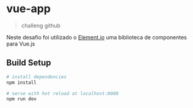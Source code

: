 # vue-app

> challeng github

Neste desafio foi utilizado o [Element.io](https://element.eleme.io/#/en-US) uma biblioteca de componentes para Vue.js

## Build Setup

``` bash
# install dependencies
npm install

# serve with hot reload at localhost:8080
npm run dev
